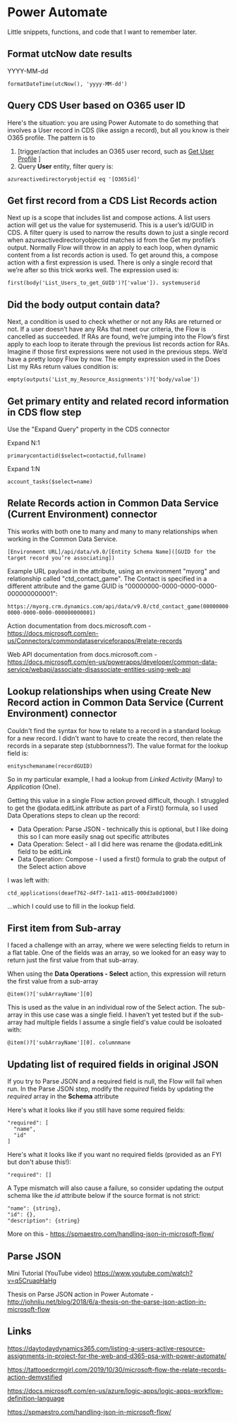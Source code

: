 # Power Automate

Little snippets, functions, and code that I want to remember later.

## Format utcNow date results

YYYY-MM-dd

```
formatDateTime(utcNow(), 'yyyy-MM-dd')
```

## Query CDS User based on O365 user ID

Here's the situation: you are using Power Automate to do something that involves a User record in CDS (like assign a record), but all you know is their O365 profile. The pattern is to 

1. [trigger/action that includes an O365 user record, such as [Get User Profile](https://docs.microsoft.com/en-us/Connectors/office365users/#get-user-profile-(v2)) ]
2. Query **User** entity, filter query is:

```
azureactivedirectoryobjectid eq '[O365id]'
```

## Get first record from a CDS List Records action

Next up is a scope that includes list and compose actions. A list users action will get us the value for systemuserid. This is a user’s id/GUID in CDS. A filter query is used to narrow the results down to just a single record when azureactivedirectoryobjectid matches id from the Get my profile‘s output. Normally Flow will throw in an apply to each loop, when dynamic content from a list records action is used. To get around this, a compose action with a first expression is used. There is only a single record that we’re after so this trick works well. The expression used is:

```
first(body('List_Users_to_get_GUID')?['value']). systemuserid
```

## Did the body output contain data?

Next, a condition is used to check whether or not any RAs are returned or not. If a user doesn’t have any RAs that meet our criteria, the Flow is cancelled as succeeded. If RAs are found, we’re jumping into the Flow’s first apply to each loop to iterate through the previous list records action for RAs. Imagine if those first expressions were not used in the previous steps. We’d have a pretty loopy Flow by now. The empty expression used in the Does List my RAs return values condition is:

```
empty(outputs('List_my_Resource_Assignments')?['body/value'])
```

## Get primary entity and related record information in CDS flow step

Use the "Expand Query" property in the CDS connector

Expand N:1

```
primarycontactid($select=contactid,fullname)
```

Expand 1:N

```
account_tasks($select=name)
```

## Relate Records action in Common Data Service (Current Environment) connector

This works with both one to many and many to many relationships when working in the Common Data Service.

```
[Environment URL]/api/data/v9.0/[Entity Schema Name]([GUID for the target record you’re associating])
```

Example URL payload in the attribute, using an environment "myorg" and relationship called "ctd_contact_game". The Contact is specified in a different attribute and the game GUID is "00000000-0000-0000-0000-000000000001":

```
https://myorg.crm.dynamics.com/api/data/v9.0/ctd_contact_game(00000000-0000-0000-0000-000000000001)
```

Action documentation from docs.microsoft.com - <https://docs.microsoft.com/en-us/Connectors/commondataserviceforapps/#relate-records>

Web API documentation from docs.microsoft.com - <https://docs.microsoft.com/en-us/powerapps/developer/common-data-service/webapi/associate-disassociate-entities-using-web-api>

## Lookup relationships when using Create New Record action in Common Data Service (Current Environment) connector

Couldn't find the syntax for how to relate to a record in a standard lookup for a new record. I didn't want to have to create the record, then relate the records in a separate step (stubbornness?). The value format for the lookup field is:

```
enityschemaname(recordGUID)
```

So in my particular example, I had a lookup from *Linked Activity* (Many) to *Application* (One).

Getting this value in a single Flow action proved difficult, though.  I struggled to get the @odata.editLink attribute as part of a First() formula, so I used Data Operations steps to clean up the record:

- Data Operation: Parse JSON - technically this is optional, but I like doing this so I can more easily snag out specific attributes
- Data Operation: Select - all I did here was rename the @odata.editLink field to be editLink
- Data Operation: Compose - I used a first() formula to grab the output of the Select action above

I was left with:

```
ctd_applications(deaef762-d4f7-1a11-a815-000d3a8d1000)
```

...which I could use to fill in the lookup field.

## First item from Sub-array

I faced a challenge with an array, where we were selecting fields to return in a flat table. One of the fields was an array, so we looked for an easy way to return just the first value from that sub-array.

When using the **Data Operations - Select** action, this expression will return the first value from a sub-array

```
@item()?['subArrayName'][0]
```

This is used as the value in an individual row of the Select action. The sub-array in this use case was a single field. I haven't yet tested but if the sub-array had multiple fields I assume a single field's value could be isoloated with:

```
@item()?['subArrayName'][0]. columnmane
```

## Updating list of required fields in original JSON

If you try to Parse JSON and a required field is null, the Flow will fail when run. In the Parse JSON step, modify the *required* fields by updating the *required* array in the **Schema** attribute 

Here's what it looks like if you still have some required fields:
```
"required": [
  "name",
  "id"
]
```

Here's what it looks like if you want no required fields (provided as an FYI but don't abuse this!):
```
"required": []
```

A Type mismatch will also cause a failure, so consider updating the output schema like the *id* attribute below if the source format is not strict:

```
"name": {string},
"id": {},
"description": {string} 
```
More on this - <https://spmaestro.com/handling-json-in-microsoft-flow/>

## Parse JSON

Mini Tutorial (YouTube video) <https://www.youtube.com/watch?v=q5CruaqHaHg>

Thesis on Parse JSON action in Power Automate - <http://johnliu.net/blog/2018/6/a-thesis-on-the-parse-json-action-in-microsoft-flow>

## Links

<https://daytodaydynamics365.com/listing-a-users-active-resource-assignments-in-project-for-the-web-and-d365-psa-with-power-automate/>

<https://tattooedcrmgirl.com/2019/10/30/microsoft-flow-the-relate-records-action-demystified>

<https://docs.microsoft.com/en-us/azure/logic-apps/logic-apps-workflow-definition-language>

<https://spmaestro.com/handling-json-in-microsoft-flow/>
